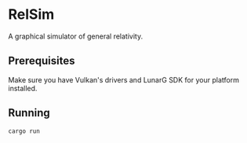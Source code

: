 # RelSim

A graphical simulator of general relativity.

## Prerequisites

Make sure you have Vulkan's drivers and LunarG SDK for your platform installed.

## Running
```sh
cargo run
```
